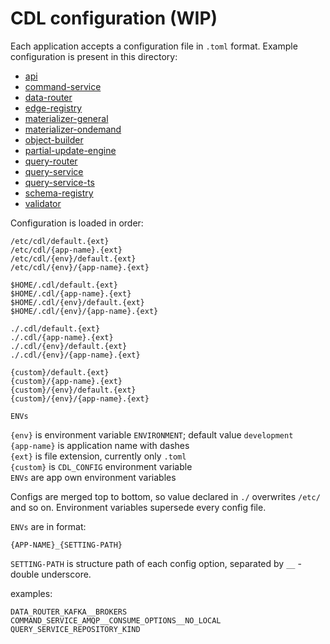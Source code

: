 # CDL configuration (WIP)

Each application accepts a configuration file in `.toml` format.
Example configuration is present in this directory:

* [api](./api.md)
* [command-service](./command-service.md)
* [data-router](./data-router.md)
* [edge-registry](./edge-registry.md)
* [materializer-general](./materializer-general.md)
* [materializer-ondemand](./materializer-ondemand.md)
* [object-builder](./object-builder.md)
* [partial-update-engine](./partial-update-engine.md)
* [query-router](./query-router.md)
* [query-service](./query-service.md)
* [query-service-ts](./query-service-ts.md)
* [schema-registry](./schema-registry.md)
* [validator](./validator.md)

Configuration is loaded in order:

```
/etc/cdl/default.{ext}
/etc/cdl/{app-name}.{ext}
/etc/cdl/{env}/default.{ext}
/etc/cdl/{env}/{app-name}.{ext}

$HOME/.cdl/default.{ext}
$HOME/.cdl/{app-name}.{ext}
$HOME/.cdl/{env}/default.{ext}
$HOME/.cdl/{env}/{app-name}.{ext}

./.cdl/default.{ext}
./.cdl/{app-name}.{ext}
./.cdl/{env}/default.{ext}
./.cdl/{env}/{app-name}.{ext}

{custom}/default.{ext}
{custom}/{app-name}.{ext}
{custom}/{env}/default.{ext}
{custom}/{env}/{app-name}.{ext}

ENVs
```

`{env}` is environment variable `ENVIRONMENT`; default value `development`  
`{app-name}` is application name with dashes  
`{ext}` is file extension, currently only `.toml`  
`{custom}` is `CDL_CONFIG` environment variable  
`ENVs` are app own environment variables

Configs are merged top to bottom, so value declared in `./` overwrites `/etc/` and so on.
Environment variables supersede every config file.

`ENVs` are in format:
```
{APP-NAME}_{SETTING-PATH}
```

`SETTING-PATH` is structure path of each config option, separated by `__` - double underscore.

examples:

```
DATA_ROUTER_KAFKA__BROKERS
COMMAND_SERVICE_AMQP__CONSUME_OPTIONS__NO_LOCAL
QUERY_SERVICE_REPOSITORY_KIND
```
